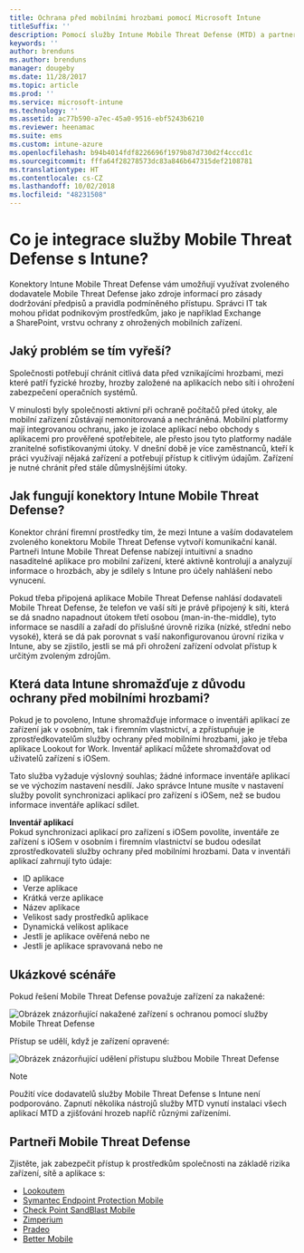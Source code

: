 ```yaml
---
title: Ochrana před mobilními hrozbami pomocí Microsoft Intune
titleSuffix: ''
description: Pomocí služby Intune Mobile Threat Defense (MTD) a partnerem Mobile Threat Defense můžete chránit přístup k podnikovým prostředkům na základě rizika zařízení.
keywords: ''
author: brenduns
ms.author: brenduns
manager: dougeby
ms.date: 11/28/2017
ms.topic: article
ms.prod: ''
ms.service: microsoft-intune
ms.technology: ''
ms.assetid: ac77b590-a7ec-45a0-9516-ebf5243b6210
ms.reviewer: heenamac
ms.suite: ems
ms.custom: intune-azure
ms.openlocfilehash: b94b4014fdf8226696f1979b87d730d2f4cccd1c
ms.sourcegitcommit: fffa64f28278573dc83a846b647315def2108781
ms.translationtype: HT
ms.contentlocale: cs-CZ
ms.lasthandoff: 10/02/2018
ms.locfileid: "48231508"
---
```

# <a name="what-is-mobile-threat-defense-integration-with-intune"></a>Co je integrace služby Mobile Threat Defense s Intune?


Konektory Intune Mobile Threat Defense vám umožňují využívat zvoleného dodavatele Mobile Threat Defense jako zdroje informací pro zásady dodržování předpisů a pravidla podmíněného přístupu. Správci IT tak mohou přidat podnikovým prostředkům, jako je například Exchange a SharePoint, vrstvu ochrany z ohrožených mobilních zařízení.

## <a name="what-problem-does-this-solve"></a>Jaký problém se tím vyřeší?

Společnosti potřebují chránit citlivá data před vznikajícími hrozbami, mezi které patří fyzické hrozby, hrozby založené na aplikacích nebo síti i ohrožení zabezpečení operačních systémů.

V minulosti byly společnosti aktivní při ochraně počítačů před útoky, ale mobilní zařízení zůstávají nemonitorovaná a nechráněná. Mobilní platformy mají integrovanou ochranu, jako je izolace aplikací nebo obchody s aplikacemi pro prověřené spotřebitele, ale přesto jsou tyto platformy nadále zranitelné sofistikovanými útoky. V dnešní době je více zaměstnanců, kteří k práci využívají nějaká zařízení a potřebují přístup k citlivým údajům. Zařízení je nutné chránit před stále důmyslnějšími útoky.

## <a name="how-do-the-intune-mobile-threat-defense-connectors-work"></a>Jak fungují konektory Intune Mobile Threat Defense?

Konektor chrání firemní prostředky tím, že mezi Intune a vaším dodavatelem zvoleného konektoru Mobile Threat Defense vytvoří komunikační kanál. Partneři Intune Mobile Threat Defense nabízejí intuitivní a snadno nasaditelné aplikace pro mobilní zařízení, které aktivně kontrolují a analyzují informace o hrozbách, aby je sdílely s Intune pro účely nahlášení nebo vynucení. 

Pokud třeba připojená aplikace Mobile Threat Defense nahlásí dodavateli Mobile Threat Defense, že telefon ve vaší síti je právě připojený k síti, která se dá snadno napadnout útokem třetí osobou (man-in-the-middle), tyto informace se nasdílí a zařadí do příslušné úrovně rizika (nízké, střední nebo vysoké), která se dá pak porovnat s vaší nakonfigurovanou úrovní rizika v Intune, aby se zjistilo, jestli se má při ohrožení zařízení odvolat přístup k určitým zvoleným zdrojům.

## <a name="what-data-does-intune-collect-for-mobile-threat-defense"></a>Která data Intune shromažďuje z důvodu ochrany před mobilními hrozbami?

Pokud je to povoleno, Intune shromažďuje informace o inventáři aplikací ze zařízení jak v osobním, tak i firemním vlastnictví, a zpřístupňuje je zprostředkovatelům služby ochrany před mobilními hrozbami, jako je třeba aplikace Lookout for Work. Inventář aplikací můžete shromažďovat od uživatelů zařízení s iOSem.

Tato služba vyžaduje výslovný souhlas; žádné informace inventáře aplikací se ve výchozím nastavení nesdílí. Jako správce Intune musíte v nastavení služby povolit synchronizaci aplikací pro zařízení s iOSem, než se budou informace inventáře aplikací sdílet.

**Inventář aplikací**  
Pokud synchronizaci aplikací pro zařízení s iOSem povolíte, inventáře ze zařízení s iOSem v osobním i firemním vlastnictví se budou odesílat zprostředkovateli služby ochrany před mobilními hrozbami. Data v inventáři aplikací zahrnují tyto údaje:

 - ID aplikace
 - Verze aplikace
 - Krátká verze aplikace
 - Název aplikace
 - Velikost sady prostředků aplikace
 - Dynamická velikost aplikace
 - Jestli je aplikace ověřená nebo ne
 - Jestli je aplikace spravovaná nebo ne

## <a name="sample-scenarios"></a>Ukázkové scénáře

Pokud řešení Mobile Threat Defense považuje zařízení za nakažené:

![Obrázek znázorňující nakažené zařízení s ochranou pomocí služby Mobile Threat Defense](./media/MTD-image-1.png)

Přístup se udělí, když je zařízení opravené:

![Obrázek znázorňující udělení přístupu službou Mobile Threat Defense](./media/MTD-image-2.png)

> [!NOTE] 
> Použití více dodavatelů služby Mobile Threat Defense s Intune není podporováno. Zapnutí několika nástrojů služby MTD vynutí instalaci všech aplikací MTD a zjišťování hrozeb napříč různými zařízeními.

## <a name="mobile-threat-defense-partners"></a>Partneři Mobile Threat Defense

Zjistěte, jak zabezpečit přístup k prostředkům společnosti na základě rizika zařízení, sítě a aplikace s:

- [Lookoutem](lookout-mobile-threat-defense-connector.md)
- [Symantec Endpoint Protection Mobile](skycure-mobile-threat-defense-connector.md)
- [Check Point SandBlast Mobile](checkpoint-sandblast-mobile-mobile-threat-defense-connector.md)
- [Zimperium](zimperium-mobile-threat-defense-connector.md)
- [Pradeo](pradeo-mobile-threat-defense-connector.md)
- [Better Mobile](better-mobile-threat-defense-connector.md)

